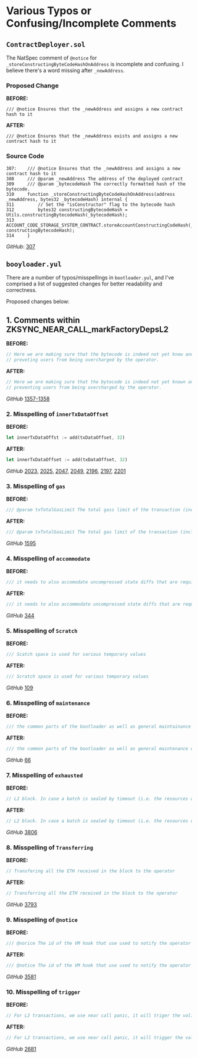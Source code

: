 # Various Typos or Confusing/Incomplete Comments

## `ContractDeployer.sol`
The NatSpec comment of `@notice` for `_storeConstructingByteCodeHashOnAddress` is incomplete and confusing. I believe there's a word missing after `_newAddress`.

### Proposed Change

**BEFORE:**
```solidity
/// @notice Ensures that the _newAddress and assigns a new contract hash to it
```

**AFTER:**
```solidity
/// @notice Ensures that the _newAddress exists and assigns a new contract hash to it
```

### Source Code

```solidity
307:    /// @notice Ensures that the _newAddress and assigns a new contract hash to it
308     /// @param _newAddress The address of the deployed contract
309     /// @param _bytecodeHash The correctly formatted hash of the bytecode.
310     function _storeConstructingByteCodeHashOnAddress(address _newAddress, bytes32 _bytecodeHash) internal {
311         // Set the "isConstructor" flag to the bytecode hash
312         bytes32 constructingBytecodeHash = Utils.constructingBytecodeHash(_bytecodeHash);
313         ACCOUNT_CODE_STORAGE_SYSTEM_CONTRACT.storeAccountConstructingCodeHash(_newAddress, constructingBytecodeHash);
314     }
```
*GitHub*: [307](https://github.com/code-423n4/2023-10-zksync/blob/main/code/system-contracts/contracts/ContractDeployer.sol#L307-L314C6)

## `booyloader.yul`
There are a number of typos/misspellings in `bootloader.yul`, and I've comprised a list of suggested changes for better readability and correctness.

Proposed changes below:

## 1. Comments within ZKSYNC_NEAR_CALL_markFactoryDepsL2

**BEFORE:**
```rust
// Here we are making sure that the bytecode is indeed not yet know and needs to be published,
// preveting users from being overcharged by the operator.
```

**AFTER:**
```rust
// Here we are making sure that the bytecode is indeed not yet known and needs to be published,
// preventing users from being overcharged by the operator.
```

*GitHub* [1357-1358](https://github.com/code-423n4/2023-10-zksync/blob/main/code/system-contracts/bootloader/bootloader.yul#L1357-L1358)

### 2. Misspelling of `innerTxDataOffset`

**BEFORE:**
```rust
let innerTxDataOffst := add(txDataOffset, 32)
```

**AFTER:**
```rust
let innerTxDataOffset := add(txDataOffset, 32)
```

*GitHub* [2023](https://github.com/code-423n4/2023-10-zksync/blob/main/code/system-contracts/bootloader/bootloader.yul#L2023), [2025](https://github.com/code-423n4/2023-10-zksync/blob/main/code/system-contracts/bootloader/bootloader.yul#2025), [2047](https://github.com/code-423n4/2023-10-zksync/blob/main/code/system-contracts/bootloader/bootloader.yul#2047), [2049](https://github.com/code-423n4/2023-10-zksync/blob/main/code/system-contracts/bootloader/bootloader.yul#2049), [2196](https://github.com/code-423n4/2023-10-zksync/blob/main/code/system-contracts/bootloader/bootloader.yul#2196), [2197](https://github.com/code-423n4/2023-10-zksync/blob/main/code/system-contracts/bootloader/bootloader.yul#2197), [2201](https://github.com/code-423n4/2023-10-zksync/blob/main/code/system-contracts/bootloader/bootloader.yul#2201)

### 3. Misspelling of `gas`

**BEFORE:**
```rust
/// @param txTotalGasLimit The total gass limit of the transaction (including the overhead).
```

**AFTER:**
```rust
/// @param txTotalGasLimit The total gas limit of the transaction (including the overhead).
```

*GitHub* [1595](https://github.com/code-423n4/2023-10-zksync/blob/main/code/system-contracts/bootloader/bootloader.yul#L1595)

### 4. Misspelling of `accommodate`

**BEFORE:**
```rust
/// it needs to also accomodate uncompressed state diffs that are required for the state diff
```

**AFTER:**
```rust
/// it needs to also accommodate uncompressed state diffs that are required for the state diff
```

*GitHub* [344](https://github.com/code-423n4/2023-10-zksync/blob/main/code/system-contracts/bootloader/bootloader.yul#L344)

### 5. Misspelling of `Scratch`

**BEFORE:**
```rust
/// Scatch space is used for various temporary values
```

**AFTER:**
```rust
/// Scratch space is used for various temporary values
```

*GitHub* [109](https://github.com/code-423n4/2023-10-zksync/blob/main/code/system-contracts/bootloader/bootloader.yul#L109)

### 6. Misspelling of `maintenance`

**BEFORE:**
```rust
/// the common parts of the bootloader as well as general maintainance of the system.
```

**AFTER:**
```rust
/// the common parts of the bootloader as well as general maintenance of the system.
```

*GitHub* [66](https://github.com/code-423n4/2023-10-zksync/blob/main/code/system-contracts/bootloader/bootloader.yul#L66)

### 7. Misspelling of `exhausted`

**BEFORE:**
```rust
// L2 block. In case a batch is sealed by timeout (i.e. the resources of the batch have not been exhaused, but we need
```

**AFTER:**
```rust
// L2 block. In case a batch is sealed by timeout (i.e. the resources of the batch have not been exhausted, but we need
```

*GitHub* [3806](https://github.com/code-423n4/2023-10-zksync/blob/main/code/system-contracts/bootloader/bootloader.yul#L3806)

### 8. Misspelling of `Transferring`

**BEFORE:**
```rust
// Transfering all the ETH received in the block to the operator
```

**AFTER:**
```rust
// Transferring all the ETH received in the block to the operator
```

*GitHub* [3793](https://github.com/code-423n4/2023-10-zksync/blob/main/code/system-contracts/bootloader/bootloader.yul#L3793)

### 9. Misspelling of `@notice`

**BEFORE:**
```rust
/// @norice The id of the VM hook that use used to notify the operator that it needs to insert the pubdata.
```

**AFTER:**
```rust
/// @notice The id of the VM hook that use used to notify the operator that it needs to insert the pubdata.
```

*GitHub* [3581](https://github.com/code-423n4/2023-10-zksync/blob/main/code/system-contracts/bootloader/bootloader.yul#L3581)

### 10. Misspelling of `trigger`

**BEFORE:**
```rust
// For L2 transactions, we use near call panic, it will triger the validation 
```

**AFTER:**
```rust
// For L2 transactions, we use near call panic, it will trigger the validation 
```

*GitHub* [2681](https://github.com/code-423n4/2023-10-zksync/blob/main/code/system-contracts/bootloader/bootloader.yul#L2681)

